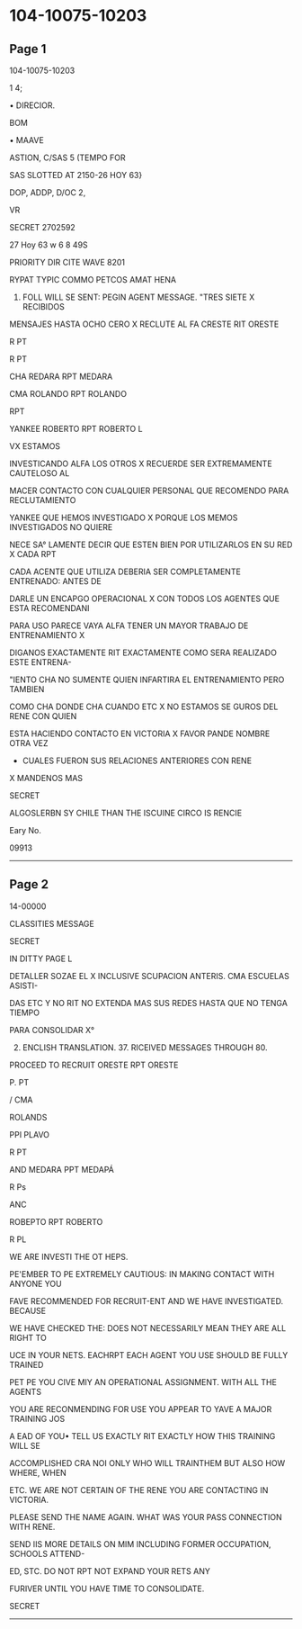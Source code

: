 # 104-10075-10203

## Page 1

104-10075-10203

1 4;

• DIRECIOR.

BOM

• MAAVE

ASTION, C/SAS 5 (TEMPO FOR

SAS SLOTTED AT 2150-26 HOY 63}

DOP, ADDP, D/OC 2,

VR

SECRET 2702592

27 Hoy 63 w 6 8 49S

PRIORITY DIR CITE WAVE 8201

RYPAT TYPIC COMMO PETCOS AMAT HENA

1. FOLL WILL SE SENT: PEGIN AGENT MESSAGE. "TRES SIETE X RECIBIDOS

MENSAJES HASTA OCHO CERO X RECLUTE AL FA CRESTE RIT ORESTE

R PT

R PT

CHA REDARA RPT MEDARA

CMA ROLANDO RPT ROLANDO

RPT

YANKEE ROBERTO RPT ROBERTO L

VX ESTAMOS

INVESTICANDO ALFA LOS OTROS X RECUERDE SER EXTREMAMENTE CAUTELOSO AL

MACER CONTACTO CON CUALQUIER PERSONAL QUE RECOMENDO PARA RECLUTAMIENTO

YANKEE QUE HEMOS INVESTIGADO X PORQUE LOS MEMOS INVESTIGADOS NO QUIERE

NECE SA° LAMENTE DECIR QUE ESTEN BIEN POR UTILIZARLOS EN SU RED X CADA RPT

CADA ACENTE QUE UTILIZA DEBERIA SER COMPLETAMENTE ENTRENADO: ANTES DE

DARLE UN ENCAPGO OPERACIONAL X CON TODOS LOS AGENTES QUE ESTA RECOMENDANI

PARA USO PARECE VAYA ALFA TENER UN MAYOR TRABAJO DE ENTRENAMIENTO X

DIGANOS EXACTAMENTE RIT EXACTAMENTE COMO SERA REALIZADO ESTE ENTRENA-

"IENTO CHA NO SUMENTE QUIEN INFARTIRA EL ENTRENAMIENTO PERO TAMBIEN

COMO CHA DONDE CHA CUANDO ETC X NO ESTAMOS SE GUROS DEL RENE CON QUIEN

ESTA HACIENDO CONTACTO EN VICTORIA X FAVOR PANDE NOMBRE OTRA VEZ

* CUALES FUERON SUS RELACIONES ANTERIORES CON RENE

X MANDENOS MAS

SECRET

ALGOSLERBN SY CHILE THAN THE ISCUINE CIRCO IS RENCIE

Eary No.

09913

---

## Page 2

14-00000

CLASSITIES MESSAGE

SECRET

IN DITTY PAGE L

DETALLER SOZAE EL X INCLUSIVE SCUPACION ANTERIS. CMA ESCUELAS ASISTI-

DAS ETC Y NO RIT NO EXTENDA MAS SUS REDES HASTA QUE NO TENGA TIEMPO

PARA CONSOLIDAR X°

2. ENCLISH TRANSLATION. 37. RICEIVED MESSAGES THROUGH 80.

PROCEED TO RECRUIT ORESTE RPT ORESTE

P. PT

/ CMA

ROLANDS

PPI PLAVO

R PT

AND MEDARA PPT MEDAPÁ

R Ps

ANC

ROBEPTO RPT ROBERTO

R PL

WE ARE INVESTI THE OT HEPS.

PE'EMBER TO PE EXTREMELY CAUTIOUS: IN MAKING CONTACT WITH ANYONE YOU

FAVE RECOMMENDED FOR RECRUIT-ENT AND WE HAVE INVESTIGATED. BECAUSE

WE HAVE CHECKED THE: DOES NOT NECESSARILY MEAN THEY ARE ALL RIGHT TO

UCE IN YOUR NETS. EACHRPT EACH AGENT YOU USE SHOULD BE FULLY TRAINED

PET PE YOU CIVE MIY AN OPERATIONAL ASSIGNMENT. WITH ALL THE AGENTS

YOU ARE RECONMENDING FOR USE YOU APPEAR TO YAVE A MAJOR TRAINING JOS

A EAD OF YOU• TELL US EXACTLY RIT EXACTLY HOW THIS TRAINING WILL SE

ACCOMPLISHED CRA NOI ONLY WHO WILL TRAINTHEM BUT ALSO HOW WHERE, WHEN

ETC. WE ARE NOT CERTAIN OF THE RENE YOU ARE CONTACTING IN VICTORIA.

PLEASE SEND THE NAME AGAIN. WHAT WAS YOUR PASS CONNECTION WITH RENE.

SEND IIS MORE DETAILS ON MIM INCLUDING FORMER OCCUPATION, SCHOOLS ATTEND-

ED, STC. DO NOT RPT NOT EXPAND YOUR RETS ANY

FURIVER UNTIL YOU HAVE TIME TO CONSOLIDATE.

SECRET

---

